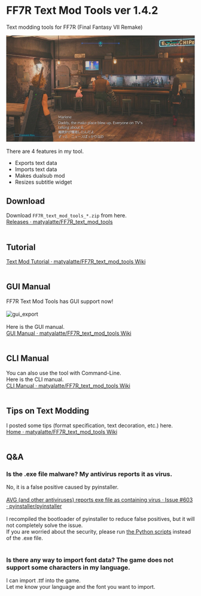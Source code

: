 # FF7R Text Mod Tools ver 1.4.2
Text modding tools for FF7R (Final Fantasy VII Remake)<br>


<img src = "image/ff7r_dualsub_sample.jpg" width=600>

There are 4 features in my tool.
- Exports text data
- Imports text data
- Makes dualsub mod
- Resizes subtitle widget

## Download
Download `FF7R_text_mod_tools_*.zip` from here.<br>
[Releases · matyalatte/FF7R_text_mod_tools](https://github.com/matyalatte/FF7R_text_mod_tools/releases)<br>
<br>

## Tutorial
[Text Mod Tutorial · matyalatte/FF7R_text_mod_tools Wiki](https://github.com/matyalatte/FF7R_text_mod_tools/wiki/Text-Mod-Tutorial)<br>
<br>

## GUI Manual
FF7R Text Mod Tools has GUI support now!<br>
<br>
![gui_export](https://user-images.githubusercontent.com/69258547/148523887-4649f924-a467-4f55-bbdf-f36717eb99b0.png)<br>
<br>
Here is the GUI manual.<br>
[GUI Manual · matyalatte/FF7R_text_mod_tools Wiki](https://github.com/matyalatte/FF7R_text_mod_tools/wiki/GUI-Manual)<br>
<br>

## CLI Manual
You can also use the tool with Command-Line.<br>
Here is the CLI manual.<br>
[CLI Manual · matyalatte/FF7R_text_mod_tools Wiki](https://github.com/matyalatte/FF7R_text_mod_tools/wiki/CLI-Manual)<br>
<br>

## Tips on Text Modding
I posted some tips (format specification, text decoration, etc.) here.<br>
[Home · matyalatte/FF7R_text_mod_tools Wiki](https://github.com/matyalatte/FF7R_text_mod_tools/wiki)<br>
<br>

## Q&A

### Is the .exe file malware? My antivirus reports it as virus.
No, it is a false positive caused by pyinstaller.<br>
<br>
[AVG (and other antiviruses) reports exe file as containing virus · Issue #603 · pyinstaller/pyinstaller](https://github.com/pyinstaller/pyinstaller/issues/603)<br>
<br>
I recompiled the bootloader of pyinstaller to reduce false positives, but it will not completely solve the issue.<br>
If you are worried about the security, please run [the Python scripts](https://github.com/matyalatte/FF7R_text_mod_tools/tree/main/src) instead of the .exe file.<br>
<br>

### Is there any way to import font data? The game does not support some characters in my language.
I can import .ttf into the game.<br>
Let me know your language and the font you want to import.